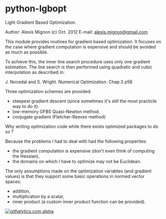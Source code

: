 python-lgbopt
=============

Light Gradient Based Optimization.

Author: Alexis Mignon (c) Oct. 2012
E-mail: alexis.mignon@gmail.com


This module provides routines for gradient based optimization.
It focuses on the case where gradient computation is expensive
and should be avoided as much as possible.

To achieve this, the inner line search procedure uses only one
gradient estimation. The line search is then performed using
quadratic and cubic interpolation as described in:

J. Nocedal and S. Wright. Numerical Optimization. Chap.3 p56

Three optimization schemes are provided:
- steepest gradient descent (since sometimes it's still the
   most practicle way to do it).
- low-memory GFBS Quasi-Newton method.
- conjugate gradient (Fletcher-Reeves method)

Why writing optimization code while there exists optimized 
packages to do so ?

Because the problems I had to deal with had the following
properties:
* the gradient computation is expensive (don't even think of
  computing the Hessian),
* the domains on which I have to optimize may not be Euclidean.

The only  assumptions made on the optimization variables (and
gradient values) is that they support some basic operations
in normed vector spaces:
- addition,
- multiplication by a scalar,
- inner product (a custom inner product function can be provided).

[![githalytics.com alpha](https://cruel-carlota.pagodabox.com/c1896e30691c1ab9b46264f4776b69bd "githalytics.com")](http://githalytics.com/alexis-mignon/python-lgbopt)
